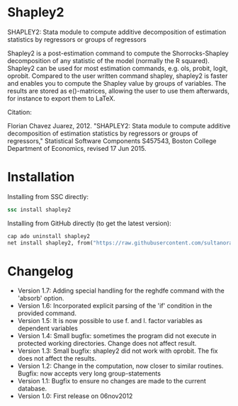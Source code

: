 # Shapley2

SHAPLEY2: Stata module to compute additive decomposition of estimation statistics by regressors or groups of regressors

Shapley2 is a post-estimation command to compute the Shorrocks-Shapley decomposition of any statistic of the model (normally the R squared). Shapley2 can be used for most estimation commands, e.g. ols, probit, logit, oprobit. Compared to the user written command shapley, shapley2 is faster and enables you to compute the Shapley value by groups of variables. The results are stored as e()-matrices, allowing the user to use them afterwards, for instance to export them to LaTeX.

Citation:

Florian Chavez Juarez, 2012. "SHAPLEY2: Stata module to compute additive decomposition of estimation statistics by regressors or groups of regressors," Statistical Software Components S457543, Boston College Department of Economics, revised 17 Jun 2015.


# Installation

Installing from SSC directly:

```stata
ssc install shapley2
```

Installing from GitHub directly (to get the latest version):

```stata
cap ado uninstall shapley2
net install shapley2, from("https://raw.githubusercontent.com/sultanorazbayev/shapley2/main/src/")
```


# Changelog

- Version 1.7: Adding special handling for the reghdfe command with the 'absorb' option.
- Version 1.6: Incorporated explicit parsing of the 'if' condition in the provided command.
- Version 1.5: It is now possible to use f. and l. factor variables as dependent variables
- Version 1.4: Small bugfix: sometimes the program did not execute in protected working directories. Change does not affect result.
- Version 1.3: Small bugfix: shapley2 did not work with oprobit. The fix does not affect the results. 
- Version 1.2: Change in the computation, now closer to similar routines. Bugfix: now accepts very long group-statements
- Version 1.1: Bugfix to ensure no changes are made to the current database. 
- Version 1.0: First release on 06nov2012